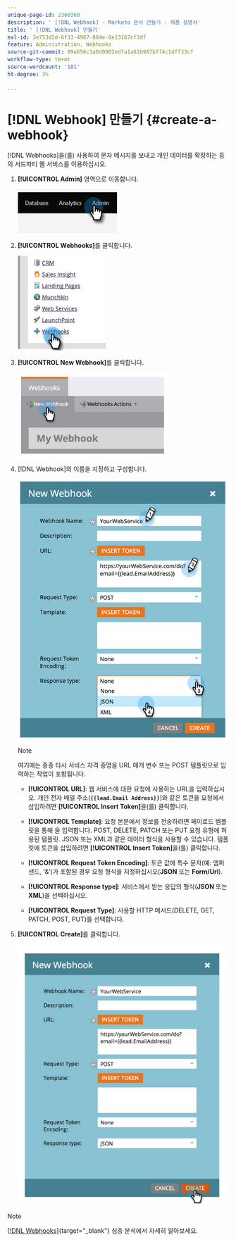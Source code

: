 ```yaml
---
unique-page-id: 2360360
description: ' [!DNL Webhook] - Marketo 문서 만들기 - 제품 설명서'
title: ' [!DNL Webhook] 만들기'
exl-id: 3e753d2d-6f33-4987-884e-8e13167cf3df
feature: Administration, Webhooks
source-git-commit: 09a656c3a0d0002edfa1a61b987bff4c1dff33cf
workflow-type: tm+mt
source-wordcount: '181'
ht-degree: 3%

---
```


# [!DNL Webhook] 만들기 {#create-a-webhook}

[!DNL Webhooks]을(를) 사용하여 문자 메시지를 보내고 개인 데이터를 확장하는 등의 서드파티 웹 서비스를 이용하십시오.

1. **[!UICONTROL Admin]** 영역으로 이동합니다.

   ![](assets/create-a-webhook-1.png)

1. **[!UICONTROL Webhooks]**&#x200B;를 클릭합니다.

   ![](assets/create-a-webhook-2.png)

1. **[!UICONTROL New Webhook]**&#x200B;를 클릭합니다.

   ![](assets/create-a-webhook-3.png)

1. [!DNL Webhook]의 이름을 지정하고 구성합니다.

   ![](assets/create-a-webhook-4.png)

   >[!NOTE]
   >
   >여기에는 종종 타사 서비스 자격 증명을 URL 매개 변수 또는 POST 템플릿으로 입력하는 작업이 포함됩니다.

   * **[!UICONTROL URL]**: 웹 서비스에 대한 요청에 사용하는 URL을 입력하십시오. 개인 전자 메일 주소(**`{{lead.Email Address}}`**)와 같은 토큰을 요청에서 삽입하려면 **[!UICONTROL Insert Token]**&#x200B;을(를) 클릭합니다.

   * **[!UICONTROL Template]**: 요청 본문에서 정보를 전송하려면 페이로드 템플릿을 통해 을 입력합니다. POST, DELETE, PATCH 또는 PUT 요청 유형에 허용된 템플릿. JSON 또는 XML과 같은 데이터 형식을 사용할 수 있습니다. 템플릿에 토큰을 삽입하려면 **[!UICONTROL Insert Token]**&#x200B;을(를) 클릭합니다.

   * **[!UICONTROL Request Token Encoding]**: 토큰 값에 특수 문자(예: 앰퍼샌드, &#39;&amp;&#39;)가 포함된 경우 요청 형식을 지정하십시오(**JSON** 또는 **Form/Url**).

   * **[!UICONTROL Response type]**: 서비스에서 받는 응답의 형식(**JSON** 또는 **XML**)을 선택하십시오.

   * **[!UICONTROL Request Type]**: 사용할 HTTP 메서드(DELETE, GET, PATCH, POST, PUT)를 선택합니다.

1. **[!UICONTROL Create]**&#x200B;를 클릭합니다.

   ![](assets/create-a-webhook-5.png)

>[!NOTE]
>
>[[!DNL Webhooks]](https://experienceleague.adobe.com/ko/docs/marketo-developer/marketo/webhooks/webhooks){target="_blank"} 심층 분석에서 자세히 알아보세요.
